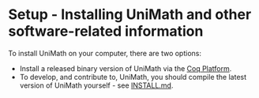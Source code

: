# Setup - Installing UniMath and other software-related information

To install UniMath on your computer, there are two options:

- Install a released binary version of UniMath via the [Coq Platform](https://coq.inria.fr/download).
- To develop, and contribute to, UniMath, you should compile the latest version of UniMath yourself - see [INSTALL.md](https://github.com/UniMath/UniMath/blob/master/INSTALL.md).
